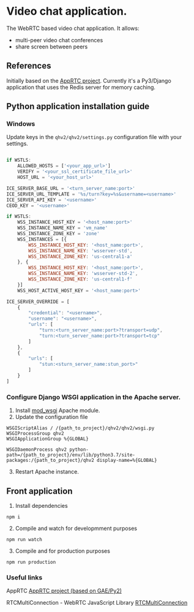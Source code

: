 # Video chat application.

The WebRTC based video chat application. It allows:
* multi-peer video chat conferences
* share screen between peers

## References

Initially based on the [AppRTC project](https://github.com/webrtc/apprtc).
Currently it's a Py3/Django application that uses the Redis server for memory caching.

## Python application installation guide

### Windows

Update keys in the `qhv2/qhv2/settings.py` configuration file with your settings.

```javascript

if WSTLS:
    ALLOWED_HOSTS = ['<your_app_url>']
    VERIFY = '<your_ssl_certificate_file_url>'
    HOST_URL = '<your_host_url>'

ICE_SERVER_BASE_URL = '<turn_server_name:port>'
ICE_SERVER_URL_TEMPLATE = '%s/turn?key=%s&username=<username>'
ICE_SERVER_API_KEY = '<username>'
CEOD_KEY = '<username>'

if WSTLS:
    WSS_INSTANCE_HOST_KEY = '<host_name:port>'
    WSS_INSTANCE_NAME_KEY = 'vm_name'
    WSS_INSTANCE_ZONE_KEY = 'zone'
    WSS_INSTANCES = [{
        WSS_INSTANCE_HOST_KEY: '<host_name:port>',
        WSS_INSTANCE_NAME_KEY: 'wsserver-std',
        WSS_INSTANCE_ZONE_KEY: 'us-central1-a'
    }, {
        WSS_INSTANCE_HOST_KEY: '<host_name:port>',
        WSS_INSTANCE_NAME_KEY: 'wsserver-std-2',
        WSS_INSTANCE_ZONE_KEY: 'us-central1-f'
    }]
    WSS_HOST_ACTIVE_HOST_KEY = '<host_name:port>'

ICE_SERVER_OVERRIDE = [
    {
        "credential": "<username>",
        "username": "<username>",
        "urls": [
            "turn:<turn_server_name:port>?transport=udp",
            "turn:<turn_server_name:port>?transport=tcp"
        ]
    },
    {
        "urls": [
            "stun:<sturn_server_name:stun_port>"
        ]
    }
]
```

### Configure Django WSGI application in the Apache server.

1. Install [mod_wsgi](https://modwsgi.readthedocs.io/en/develop/) Apache module.
2. Update the configuration file
```
WSGIScriptAlias / /{path_to_project}/qhv2/qhv2/wsgi.py
WSGIProcessGroup qhv2
WSGIApplicationGroup %{GLOBAL}

WSGIDaemonProcess qhv2 python-path=/{path_to_project}/env/lib/python3.7/site-packages:/{path_to_project}/qhv2 display-name=%{GLOBAL}
``` 
3. Restart Apache instance.

## Front application

1. Install dependencies
```
npm i
```

2. Compile and watch for developmment purposes
```
npm run watch
```

3. Compile and for production purposes
```
npm run production
```

### Useful links

AppRTC
[AppRTC project (based on GAE/Py2)](https://github.com/webrtc/apprtc)

RTCMultiConnection - WebRTC JavaScript Library
[RTCMultiConnection](https://github.com/muaz-khan/RTCMultiConnection)